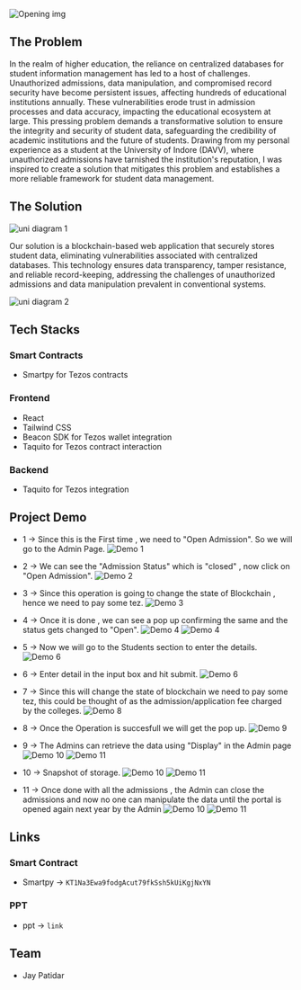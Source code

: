 ![Opening img](utils/img1.png)

## The Problem
In the realm of higher education, the reliance on centralized databases for student information management has led to a host of challenges. Unauthorized admissions, data manipulation, and compromised record security have become persistent issues, affecting hundreds of educational institutions annually. These vulnerabilities erode trust in admission processes and data accuracy, impacting the educational ecosystem at large. This pressing problem demands a transformative solution to ensure the integrity and security of student data, safeguarding the credibility of academic institutions and the future of students. Drawing from my personal experience as a student at the University of Indore (DAVV), where unauthorized admissions have tarnished the institution's reputation, I was inspired to create a solution that mitigates this problem and establishes a more reliable framework for student data management.

## The Solution
![uni diagram 1](utils/img2.png)

Our solution is a blockchain-based web application that securely stores student data, eliminating vulnerabilities associated with centralized databases. This technology ensures data transparency, tamper resistance, and reliable record-keeping, addressing the challenges of unauthorized admissions and data manipulation prevalent in conventional systems.

![uni diagram 2](utils/img3.png)

## Tech Stacks
### Smart Contracts
- Smartpy for Tezos contracts

### Frontend
- React
- Tailwind CSS
- Beacon SDK for Tezos wallet integration
- Taquito for Tezos contract interaction

### Backend
- Taquito for Tezos integration

## Project Demo

- 1 -> Since this is the First time , we need to "Open Admission". So we will go to the Admin Page.
![Demo 1](utils/demo/1.jpg)

- 2 -> We can see the "Admission Status" which is "closed" , now click on "Open Admission".
![Demo 2](utils/demo/2.jpg)

- 3 -> Since this operation is going to change the state of Blockchain , hence we need to pay some tez.
![Demo 3](utils/demo/3.jpg)

- 4 -> Once it is done , we can see a pop up confirming the same and the status gets changed to "Open".
![Demo 4](utils/demo/4.jpg) ![Demo 4](utils/demo/5.jpg)

- 5 -> Now we will go to the Students section to enter the details.
![Demo 6](utils/demo/6.jpg)

- 6 -> Enter detail in the input box and hit submit.
![Demo 6](utils/demo/6.jpg)

- 7 -> Since this will change the state of blockchain we need to pay some tez, this could be thought of as the admission/application fee charged by the colleges.
![Demo 8](utils/demo/8.jpg)

- 8 -> Once the Operation is succesfull we will get the pop up.
![Demo 9](utils/demo/9.jpg)

- 9 -> The Admins can retrieve the data using "Display" in the Admin page
![Demo 10](utils/demo/10.jpg) ![Demo 11](utils/demo/11.jpg)

- 10 -> Snapshot of storage.
![Demo 10](utils/demo/10.jpg) ![Demo 11](utils/demo/11.jpg)

- 11 -> Once done with all the admissions , the Admin can close the admissions and now no one can manipulate the data until the portal is opened again next year by the Admin
![Demo 10](utils/demo/10.jpg) ![Demo 11](utils/demo/11.jpg)

## Links

### Smart Contract
- Smartpy -> `KT1Na3Ewa9fodgAcut79fkSsh5kUiKgjNxYN`

### PPT
- ppt -> `link`

## Team
- Jay Patidar
